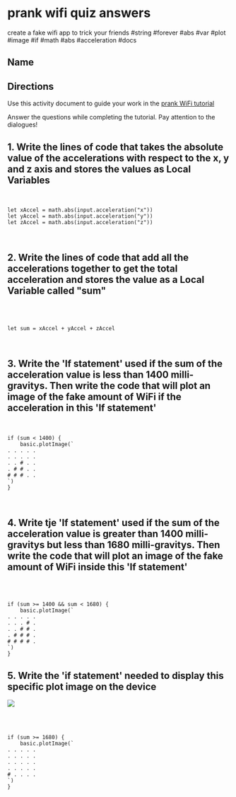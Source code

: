 # prank wifi quiz answers

create a fake wifi app to trick your friends #string #forever #abs #var #plot #image #if #math #abs #acceleration #docs

## Name

## Directions

Use this activity document to guide your work in the [prank WiFi tutorial](/microbit/lessons/prank-wifi/tutorial)

Answer the questions while completing the tutorial. Pay attention to the dialogues!

## 1. Write the lines of code that takes the absolute value of the accelerations with respect to the x, y and z axis and stores the values as Local Variables

<br/>

```
let xAccel = math.abs(input.acceleration("x"))
let yAccel = math.abs(input.acceleration("y"))
let zAccel = math.abs(input.acceleration("z"))
```

<br/>

## 2. Write the lines of code that add all the accelerations together to get the total acceleration and stores the value as a Local Variable called "sum"

<br/>

<br/>

```
let sum = xAccel + yAccel + zAccel
```

<br/>

## 3. Write the 'If statement' used if the sum of the acceleration value is less than 1400 milli-gravitys. Then write the code that will plot an image of the fake amount of WiFi if the acceleration in this 'If statement'

<br/>

```
if (sum < 1400) {
    basic.plotImage(`
. . . . .
. . . . .
. . # . .
. # # . .
# # # . .
`)
}
```

<br/>

## 4. Write tje 'If statement' used if the sum of the acceleration value is greater than 1400 milli-gravitys but less than 1680 milli-gravitys. Then write the code that will plot an image of the fake amount of WiFi inside this 'If statement'

<br/>

<br/>

```
if (sum >= 1400 && sum < 1680) {
    basic.plotImage(`
. . . . .
. . . # .
. . # # .
. # # # .
# # # # .
`)
}
```

## 5. Write the 'if statement' needed to display this specific plot image on the device

![](/static/mb/lessons/prank-wifi-0.png)

<br/>

<br/>

```
if (sum >= 1680) {
    basic.plotImage(`
. . . . .
. . . . .
. . . . .
. . . . .
# . . . .
`)
}
```

